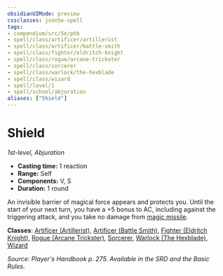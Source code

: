 ```yaml
---
obsidianUIMode: preview
cssclasses: json5e-spell
tags:
- compendium/src/5e/phb
- spell/class/artificer/artillerist
- spell/class/artificer/battle-smith
- spell/class/fighter/eldritch-knight
- spell/class/rogue/arcane-trickster
- spell/class/sorcerer
- spell/class/warlock/the-hexblade
- spell/class/wizard
- spell/level/1
- spell/school/abjuration
aliases: ["Shield"]
---
```

# Shield
*1st-level, Abjuration*  

- **Casting time:** 1 reaction
- **Range:** Self
- **Components:** V, S
- **Duration:** 1 round

An invisible barrier of magical force appears and protects you. Until the start of your next turn, you have a +5 bonus to AC, including against the triggering attack, and you take no damage from [magic missile](compendium/spells/magic-missile.md).

**Classes**: [Artificer (Artillerist)](compendium/classes/artificer-artillerist-tce.md), [Artificer (Battle Smith)](compendium/classes/artificer-battle-smith-tce.md), [Fighter (Eldritch Knight)](compendium/classes/fighter-eldritch-knight.md), [Rogue (Arcane Trickster)](compendium/classes/rogue-arcane-trickster.md), [Sorcerer](compendium/classes/sorcerer.md), [Warlock (The Hexblade)](compendium/classes/warlock-the-hexblade-xge.md), [Wizard](compendium/classes/wizard.md)

*Source: Player's Handbook p. 275. Available in the SRD and the Basic Rules.*